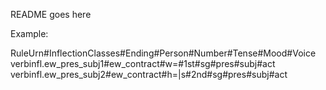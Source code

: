 README goes here


Example:

RuleUrn#InflectionClasses#Ending#Person#Number#Tense#Mood#Voice
verbinfl.ew_pres_subj1#ew_contract#w=#1st#sg#pres#subj#act
verbinfl.ew_pres_subj2#ew_contract#h=|s#2nd#sg#pres#subj#act
